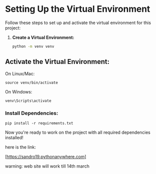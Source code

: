 

# Setting Up the Virtual Environment

Follow these steps to set up and activate the virtual environment for this project:

1. **Create a Virtual Environment:**
   ```bash
   python -m venv venv

## Activate the Virtual Environment:

On Linux/Mac:

    source venv/bin/activate

On Windows:

    venv\Scripts\activate

### Install Dependencies:

    pip install -r requirements.txt

Now you're ready to work on the project with all required dependencies installed!


here is the link:

[https://sandro19.pythonanywhere.com]

warning: web site will work till 14th march
